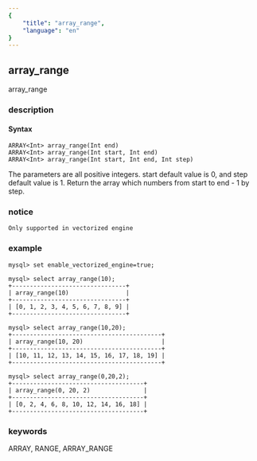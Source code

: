 ```yaml
---
{
    "title": "array_range",
    "language": "en"
}
---
```


<!-- 
Licensed to the Apache Software Foundation (ASF) under one
or more contributor license agreements.  See the NOTICE file
distributed with this work for additional information
regarding copyright ownership.  The ASF licenses this file
to you under the Apache License, Version 2.0 (the
"License"); you may not use this file except in compliance
with the License.  You may obtain a copy of the License at

  http://www.apache.org/licenses/LICENSE-2.0

Unless required by applicable law or agreed to in writing,
software distributed under the License is distributed on an
"AS IS" BASIS, WITHOUT WARRANTIES OR CONDITIONS OF ANY
KIND, either express or implied.  See the License for the
specific language governing permissions and limitations
under the License.
-->

## array_range

<version since="1.2.0">

array_range

</version>

### description

#### Syntax

```
ARRAY<Int> array_range(Int end)
ARRAY<Int> array_range(Int start, Int end)
ARRAY<Int> array_range(Int start, Int end, Int step)
```
The parameters are all positive integers. 
start default value is 0, and step default value is 1.
Return the array which numbers from start to end - 1 by step.


### notice

`Only supported in vectorized engine`

### example

```
mysql> set enable_vectorized_engine=true;

mysql> select array_range(10);
+--------------------------------+
| array_range(10)                |
+--------------------------------+
| [0, 1, 2, 3, 4, 5, 6, 7, 8, 9] |
+--------------------------------+

mysql> select array_range(10,20);
+------------------------------------------+
| array_range(10, 20)                      |
+------------------------------------------+
| [10, 11, 12, 13, 14, 15, 16, 17, 18, 19] |
+------------------------------------------+

mysql> select array_range(0,20,2);
+-------------------------------------+
| array_range(0, 20, 2)               |
+-------------------------------------+
| [0, 2, 4, 6, 8, 10, 12, 14, 16, 18] |
+-------------------------------------+
```

### keywords

ARRAY, RANGE, ARRAY_RANGE

